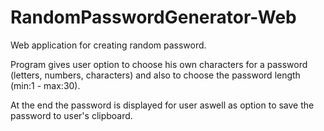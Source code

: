 # RandomPasswordGenerator-Web

Web application for creating random password.

Program gives user option to choose his own characters for a password (letters, numbers, characters) and also to choose the password length (min:1 - max:30).

At the end the password is displayed for user aswell as option to save the password to user's clipboard.
